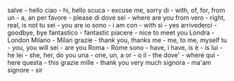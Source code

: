 salve - hello
ciao - hi, hello
scuca - excuse me, sorry
di - with, of, for, from
un - a, an
per favore - please
di dove sei - where are you from
vero - right, real, is not
tu sei - you are
io sono - i am
con - with
sì - yes
arrivederci - goodbye, bye
fantastico - fantastic
piacere - nice to meet you
Londra - London
Milano - Milan
grazie - thank you, thanks
me - me, to me, myself
tu - you, you will
sei - are you
Roma - Rome
sono - have, i have, is
è - is
lui - he
lei - she, her, do you
una - one, un, a
or - o
il - the 
dove' - where
qui - here
questa - this
grazie mille - thank you very much
signora - ma'am
signore - sir